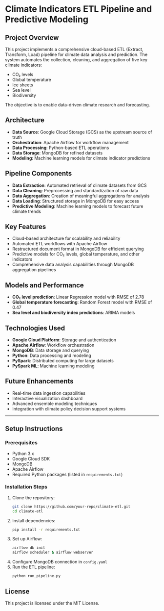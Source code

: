 # Climate Indicators ETL Pipeline and Predictive Modeling

## Project Overview
This project implements a comprehensive cloud-based ETL (Extract, Transform, Load) pipeline for climate data analysis and prediction. The system automates the collection, cleaning, and aggregation of five key climate indicators:
- CO₂ levels
- Global temperature
- Ice sheets
- Sea level
- Biodiversity

The objective is to enable data-driven climate research and forecasting.

## Architecture
- **Data Source**: Google Cloud Storage (GCS) as the upstream source of truth
- **Orchestration**: Apache Airflow for workflow management
- **Data Processing**: Python-based ETL operations
- **Data Storage**: MongoDB for refined datasets
- **Modeling**: Machine learning models for climate indicator predictions

## Pipeline Components
- **Data Extraction**: Automated retrieval of climate datasets from GCS
- **Data Cleaning**: Preprocessing and standardization of raw data
- **Data Aggregation**: Creation of meaningful aggregations for analysis
- **Data Loading**: Structured storage in MongoDB for easy access
- **Predictive Modeling**: Machine learning models to forecast future climate trends

## Key Features
- Cloud-based architecture for scalability and reliability
- Automated ETL workflows with Apache Airflow
- Restructured document format in MongoDB for efficient querying
- Predictive models for CO₂ levels, global temperature, and other indicators
- Comprehensive data analysis capabilities through MongoDB aggregation pipelines

## Models and Performance
- **CO₂ level prediction**: Linear Regression model with RMSE of 2.78
- **Global temperature forecasting**: Random Forest model with RMSE of 0.47
- **Sea level and biodiversity index predictions**: ARIMA models

## Technologies Used
- **Google Cloud Platform**: Storage and authentication
- **Apache Airflow**: Workflow orchestration
- **MongoDB**: Data storage and querying
- **Python**: Data processing and modeling
- **PySpark**: Distributed computing for large datasets
- **PySpark ML**: Machine learning modeling

## Future Enhancements
- Real-time data ingestion capabilities
- Interactive visualization dashboard
- Advanced ensemble modeling techniques
- Integration with climate policy decision support systems

---

## Setup Instructions
### Prerequisites
- Python 3.x
- Google Cloud SDK
- MongoDB
- Apache Airflow
- Required Python packages (listed in `requirements.txt`)

### Installation Steps
1. Clone the repository:
   ```sh
   git clone https://github.com/your-repo/climate-etl.git
   cd climate-etl
   ```
2. Install dependencies:
   ```sh
   pip install -r requirements.txt
   ```
3. Set up Airflow:
   ```sh
   airflow db init
   airflow scheduler & airflow webserver
   ```
4. Configure MongoDB connection in `config.yaml`
5. Run the ETL pipeline:
   ```sh
   python run_pipeline.py
   ```

## License
This project is licensed under the MIT License.
